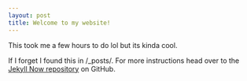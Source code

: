 ```yaml
---
layout: post
title: Welcome to my website!
---
```


This took me a few hours to do lol but its kinda cool.



If I forget I found this in /_posts/. For more instructions head over to the [Jekyll Now repository](https://github.com/barryclark/jekyll-now) on GitHub.
